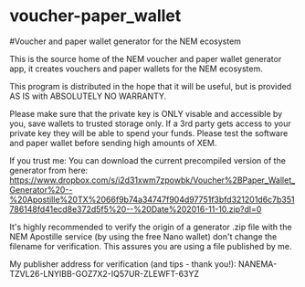 # voucher-paper_wallet
#Voucher and paper wallet generator for the NEM ecosystem

This is the source home of the NEM voucher and paper wallet generator app, it creates vouchers and paper wallets for the NEM ecosystem.

This program is distributed in the hope that it will be useful, but is provided AS IS with ABSOLUTELY NO WARRANTY.

Please make sure that the private key is ONLY visable and accessible by you, save wallets to trusted storage only. If a 3rd party gets access to your private key they will be able to spend your funds. Please test the software and paper wallet before sending high amounts of XEM.

If you trust me:
You can download the current precompiled version of the generator from here: https://www.dropbox.com/s/i2d31xwm7zpowbk/Voucher%2BPaper_Wallet_Generator%20--%20Apostille%20TX%2066f9b74a34747f904d97751f3bfd321201d6c7b351786148fd41ecd8e372d5f5%20--%20Date%202016-11-10.zip?dl=0

It's highly recommended to verify the origin of a generator .zip file with the NEM Apostille service (by using the free Nano wallet) don't change the filename for verification. This assures you are using a file published by me.

My publisher address for verification (and tips - thank you!): NANEMA-TZVL26-LNYIBB-GOZ7X2-IQ57UR-ZLEWFT-63YZ

